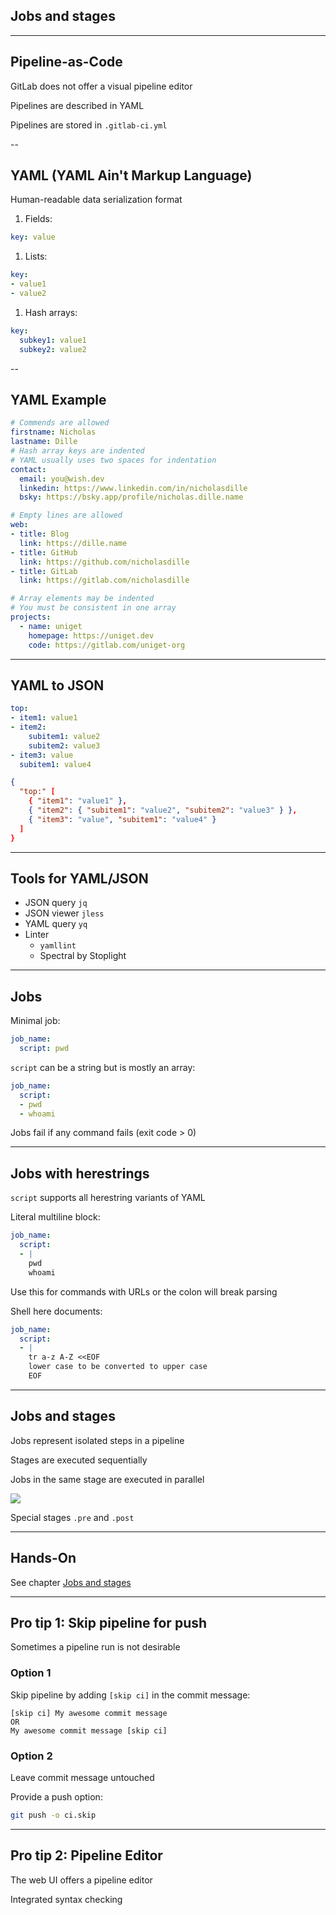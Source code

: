 <!-- .slide: id="gitlab_jobs" class="vertical-center" -->

<i class="fa-duotone fa-arrow-down-1-9 fa-8x fa-duotone-colors" style="float: right; color: grey;"></i>

## Jobs and stages

---

## Pipeline-as-Code

GitLab does not offer a visual pipeline editor

Pipelines are described in YAML [](https://yaml.org/)

Pipelines are stored in `.gitlab-ci.yml`

--

## YAML (YAML Ain't Markup Language)

Human-readable data serialization format [](https://yaml.org/)

1. Fields:

  ```yaml
  key: value
  ```

1. Lists:

  ```yaml
  key:
  - value1
  - value2
  ```

1. Hash arrays:

  ```yaml
  key:
    subkey1: value1
    subkey2: value2
  ```

--

## YAML Example

```yaml
# Commends are allowed
firstname: Nicholas
lastname: Dille
# Hash array keys are indented
# YAML usually uses two spaces for indentation
contact:
  email: you@wish.dev
  linkedin: https://www.linkedin.com/in/nicholasdille
  bsky: https://bsky.app/profile/nicholas.dille.name

# Empty lines are allowed
web:
- title: Blog
  link: https://dille.name
- title: GitHub
  link: https://github.com/nicholasdille
- title: GitLab
  link: https://gitlab.com/nicholasdille

# Array elements may be indented
# You must be consistent in one array
projects:
  - name: uniget
    homepage: https://uniget.dev
    code: https://gitlab.com/uniget-org
```

---

## YAML to JSON

```yaml
top:
- item1: value1
- item2:
    subitem1: value2
    subitem2: value3
- item3: value
  subitem1: value4
```

```json
{
  "top:" [
    { "item1": "value1" },
    { "item2": { "subitem1": "value2", "subitem2": "value3" } },
    { "item3": "value", "subitem1": "value4" }
  ]
}
```

---

## Tools for YAML/JSON

- JSON query `jq` [](https://github.com/jqlang/jq)
- JSON viewer `jless` [](https://jless.io)
- YAML query `yq` [](https://github.com/mikefarah/yq)
- Linter
  - `yamllint` [](https://github.com/adrienverge/yamllint)
  - Spectral by Stoplight [](https://stoplight.io/spectral)
---

## Jobs

Minimal job:

```yaml
job_name:
  script: pwd
```

`script` can be a string but is mostly an array:

```yaml
job_name:
  script:
  - pwd
  - whoami
```

Jobs fail if any command fails (exit code > 0)

---

## Jobs with herestrings

`script` supports all herestring variants of YAML [](https://docs.gitlab.com/ee/ci/yaml/script.html#split-long-commands)

Literal multiline block:

```yaml
job_name:
  script:
  - |
    pwd
    whoami
```

Use this for commands with URLs or the colon will break parsing

Shell here documents:

```yaml
job_name:
  script:
  - |
    tr a-z A-Z <<EOF
    lower case to be converted to upper case
    EOF
```

---

## Jobs and stages

Jobs represent isolated steps in a pipeline

Stages [](https://docs.gitlab.com/ee/ci/yaml/#stages) are executed sequentially

Jobs in the same stage are executed in parallel

![](160_gitlab_ci/010_jobs_and_stages/jobs_and_stages.drawio.svg) <!-- .element: style="width: 60%;" -->

Special stages `.pre` and `.post`

---

## Hands-On

See chapter [Jobs and stages](/hands-on/2025-05-14/010_jobs_and_stages/exercise/)

---

## Pro tip 1: Skip pipeline for push

Sometimes a pipeline run is not desirable

### Option 1

Skip pipeline by adding `[skip ci]` in the commit message:

```plaintext
[skip ci] My awesome commit message
OR
My awesome commit message [skip ci]
```

### Option 2

Leave commit message untouched

Provide a push option:

```bash
git push -o ci.skip
```

---

## Pro tip 2: Pipeline Editor

The web UI offers a pipeline editor

Integrated syntax checking
